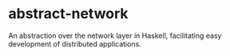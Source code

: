 # abstract-network

An abstraction over the network layer in Haskell, facilitating easy development of distributed applications.
